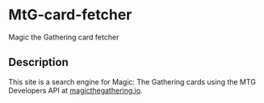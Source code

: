 # MtG-card-fetcher
Magic the Gathering card fetcher

## Description
This site is a search engine for Magic: The Gathering cards using the MTG Developers API at [magicthegathering.io](https://magicthegathering.io).
